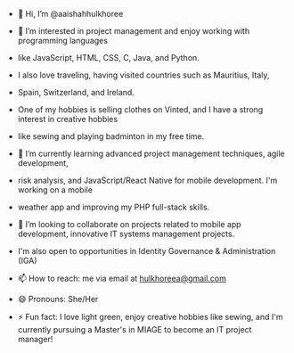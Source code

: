 - 👋 Hi, I’m @aaishahhulkhoree

- 👀 I’m interested in project management and enjoy working with programming languages
- like JavaScript, HTML, CSS, C, Java, and Python.
-  I also love traveling, having visited countries such as Mauritius, Italy,
-   Spain, Switzerland, and Ireland.
-   One of my hobbies is selling clothes on Vinted, and I have a strong interest in creative hobbies
-   like sewing and playing badminton in my free time.
  
- 🌱 I’m currently learning advanced project management techniques, agile development,
-  risk analysis, and JavaScript/React Native for mobile development. I'm working on a mobile
-  weather app and improving my PHP full-stack skills.

- 💞️ I’m looking to collaborate on projects related to mobile app development, innovative IT systems management projects.
-  I'm also open to opportunities in Identity Governance & Administration (IGA)
 
- 📫 How to reach: me via email at hulkhoreea@gmail.com

- 😄 Pronouns: She/Her

- ⚡ Fun fact: I love light green, enjoy creative hobbies like sewing, and I'm currently pursuing a Master's in MIAGE to become an IT project manager!

